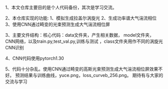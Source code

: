 1、本文仓库主要目的是个人代码备份，其次是学习交流。


2、本仓库实现的功能:
    1、模拟生成拉盖尔涡旋光
    2、生成功率谱大气湍流相位
    3、使用CNN通过畸变的光束预测生成大气湍流相位屏


3、主要文件结构：核心代码：data文件夹，产生相关数据，
model文件夹，CNN网络，以及train.py,test_val.py,训练与测试
，class文件夹用作不同的涡旋光CNN识别


4、CNN代码使用pytorch1.30


5、代码十分杂乱。使用CNN通过畸变的高斯光束预测生成大气湍流相位屏效果不好。
预测结果与训练曲线，yuce.png，loss_curveb_256.png。
期待有与大家的交流与学习


